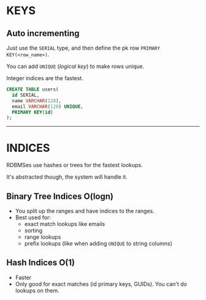 # KEYS

## Auto incrementing

Just use the `SERIAL` type, and then define the pk row `PRIMARY KEY(<row_name>)`.

You can add `UNIQUE` (_logical key_) to make rows unique.

Integer indices are the fastest.

```sql
CREATE TABLE users(
  id SERIAL,
  name VARCHAR(128),
  email VARCHAR(128) UNIQUE,
  PRIMARY KEY(id)
);
```

---

# INDICES

RDBMSes use hashes or trees for the fastest lookups.

It's abstracted though, the system will handle it.

## Binary Tree Indices O(logn)

- You split up the ranges and have indices to the ranges.
- Best used for:
  - exact match lookups like emails
  - sorting
  - range lookups
  - prefix lookups (like when adding `UNIQUE` to string columns)

## Hash Indices O(1)

- Faster
- Only good for exact matches (id primary keys, GUIDs). You can't do lookups on them.
